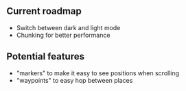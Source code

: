 ## Current roadmap
- Switch between dark and light mode
- Chunking for better performance

## Potential features
- "markers" to make it easy to see positions when scrolling
- "waypoints" to easy hop between places